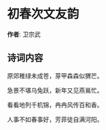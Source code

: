 # 初春次文友韵

**作者**: 卫宗武

## 诗词内容

原郊稚绿未成苍，芽甲森森似猬芒。

急景不堪乌兔跃，新年又见燕鶑忙。

看看地列千机锦，冉冉风传百和香。

人事不如春事好，芳菲徒自满河阳。

